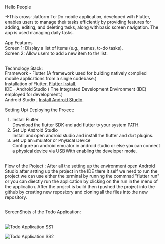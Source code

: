Hello People

->This cross-platform To-Do mobile application, developed with Flutter, enables users to manage their tasks efficiently by providing features for adding, 
  editing, and deleting tasks, along with basic screen navigation. The app is used managing daily tasks.<br/>
  </br>
App Features:<br/>
  Screen 1: Display a list of items (e.g., names, to-do tasks).<br/>
  Screen 2: Allow users to add a new item to the list.<br/>
  </br>

Technology Stack:<br/>
  Framework - Flutter (A framework used for building natively compiled mobile applications from a single codebase.)<br/>
   Installation of Flutter, [Flutter Install](https://docs.flutter.dev/get-started/install?gad_source=1&gclid=Cj0KCQjwq_G1BhCSARIsACc7NxrYu5Is8k0QvhDC2dwXQ5xe8ElSLto6Q5cYzVPrUgUL3HleyPRtvgaArDjEALw_wcB&gclsrc=aw.ds).<br/>
  IDE - Android Studio ( The Integrated Development Environment (IDE) employed for development.)<br/>
  Android Studio , [Install Android Studio](https://developer.android.com/studio?gad_source=1&gclid=Cj0KCQjwq_G1BhCSARIsACc7Nxo4NrBasfmNZNmaQKEiDawb-n-Bbvh64J4tWd3ggaTXM91-gxlP6_kaAiRdEALw_wcB&gclsrc=aw.ds).</br>
   </br>
Setting Up/ Deploying the Project:</br>
  1) Install Flutter</br>
       Download the flutter SDK and add flutter to your system PATH.</br>
  2) Set Up Android Studio</br>
       Install and open android studio and install the flutter and dart plugins.</br>
  3) Set Up an Emulator or Physical Device</br>
       Configure an android emulator in android studio or else you can connect a physical
       device via USB With enabling the developer mode.</br>
       </br>
       
Flow of the Project : After all the setting up the environment open Android Studio after setting up the project in the IDE there it self we need to run the project we can use  either the terminal by running the commnad "flutter run" or you can directly run the application by clicking on the run in the menu of the application. After the project is build then i pushed the project into the github by creating new repository and cloning all the files into the new repository.

</br>
ScreenShots of the Todo Application:</br>
</br>


![Todo Application SS1](https://github.com/user-attachments/assets/2ca5f532-75f7-4392-92e2-bdb16be768a1)</br>

![Todo Application SS2](https://github.com/user-attachments/assets/515cb178-8ead-4392-854a-ed80a170a978)




     
     

       



